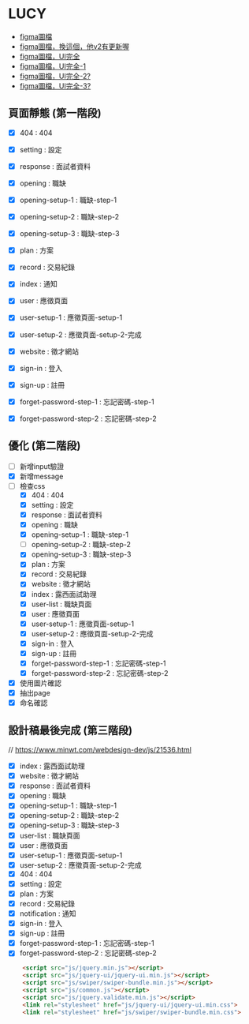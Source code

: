 # LUCY

- [figma圖檔](https://www.figma.com/file/b8CCyHfg62qv3DG26N54T5/LUCY_User%E7%AB%AF-(Copy)?node-id=0%3A1)
- [figma圖檔，換這個，他v2有更新喔](https://www.figma.com/file/nugR8aa39mkP40s8R3231i/LUCY_User%E7%AB%AF-(Copy)?node-id=0%3A1)
- [figma圖檔，UI完全](https://www.figma.com/file/wn1EVwiRupfMKnGr5SHrCs/LUCY_User%E7%AB%AF-(Copy)?node-id=573%3A12334)
- [figma圖檔，UI完全-1](https://www.figma.com/file/9T9WvBoQBmMG2GTpfkgsUZ/LUCY_User%E7%AB%AF-(Copy)?node-id=573%3A12334)
- [figma圖檔，UI完全-2?](https://www.figma.com/file/MfPZiH64D6LIv53gwUs9jn/LUCY_User%E7%AB%AF-(Copy)?node-id=573%3A12334)
- [figma圖檔，UI完全-3?](https://www.figma.com/file/5xnf8PJMstxINjkuc7ASFD/LUCY_User%E7%AB%AF-(Copy)?node-id=573%3A12334)



## 頁面靜態 (第一階段)
- [x] 404 : 404
- [x] setting : 設定
- [x] response : 面試者資料
- [x] opening : 職缺
- [x] opening-setup-1 : 職缺-step-1
- [x] opening-setup-2 : 職缺-step-2
- [x] opening-setup-3 : 職缺-step-3
- [x] plan : 方案
- [x] record : 交易紀錄
- [x] index : 通知
- [x] user : 應徵頁面
- [x] user-setup-1 : 應徵頁面-setup-1
- [x] user-setup-2 : 應徵頁面-setup-2-完成
- [x] website : 徵才網站
- [x] sign-in : 登入
- [x] sign-up : 註冊
- [x] forget-password-step-1 : 忘記密碼-step-1
- [x] forget-password-step-2 : 忘記密碼-step-2


## 優化 (第二階段)
- [ ] 新增input驗證
- [x] 新增message
- [ ] 檢查css
  - [x] 404 : 404
  - [x] setting : 設定
  - [x] response : 面試者資料
  - [x] opening : 職缺
  - [x] opening-setup-1 : 職缺-step-1
  - [ ] opening-setup-2 : 職缺-step-2
  - [x] opening-setup-3 : 職缺-step-3
  - [x] plan : 方案
  - [x] record : 交易紀錄
  - [x] website : 徵才網站
  - [x] index : 露西面試助理
  - [x] user-list : 職缺頁面
  - [x] user : 應徵頁面
  - [x] user-setup-1 : 應徵頁面-setup-1
  - [x] user-setup-2 : 應徵頁面-setup-2-完成
  - [x] sign-in : 登入
  - [x] sign-up : 註冊
  - [x] forget-password-step-1 : 忘記密碼-step-1
  - [x] forget-password-step-2 : 忘記密碼-step-2
- [x] 使用圖片確認
- [x] 抽出page
- [x] 命名確認
## 設計稿最後完成 (第三階段)
// https://www.minwt.com/webdesign-dev/js/21536.html

  - [x] index : 露西面試助理
  - [x] website : 徵才網站
  - [x] response : 面試者資料
  - [x] opening : 職缺
  - [x] opening-setup-1 : 職缺-step-1
  - [x] opening-setup-2 : 職缺-step-2
  - [x] opening-setup-3 : 職缺-step-3
  - [x] user-list : 職缺頁面
  - [x] user : 應徵頁面
  - [x] user-setup-1 : 應徵頁面-setup-1
  - [x] user-setup-2 : 應徵頁面-setup-2-完成
  - [x] 404 : 404
  - [x] setting : 設定
  - [x] plan : 方案
  - [x] record : 交易紀錄
  - [x] notification : 通知
  - [x] sign-in : 登入
  - [x] sign-up : 註冊
  - [x] forget-password-step-1 : 忘記密碼-step-1
  - [x] forget-password-step-2 : 忘記密碼-step-2

```html
    <script src="js/jquery.min.js"></script>
    <script src="js/jquery-ui/jquery-ui.min.js"></script>
    <script src="js/swiper/swiper-bundle.min.js"></script>
    <script src="js/common.js"></script>
    <script src="js/jquery.validate.min.js"></script>
    <link rel="stylesheet" href="js/jquery-ui/jquery-ui.min.css">
    <link rel="stylesheet" href="js/swiper/swiper-bundle.min.css">
```